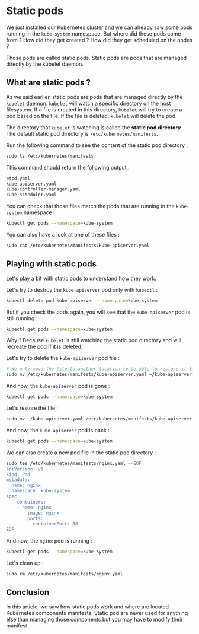 # Static pods

We just installed our Kubernetes cluster and we can already saw some pods running in the `kube-system` namespace. But where did these pods come from ? How did they get created ? How did they get scheduled on the nodes ?

Those pods are called static pods. Static pods are pods that are managed directly by the kubelet daemon.

## What are static pods ?

As we said earlier, static pods are pods that are managed directly by the `kubelet` daemon. `kubelet` will watch a specific directory on the host filesystem. If a file is created in this directory, `kubelet` will try to create a pod based on the file. If the file is deleted, `kubelet` will delete the pod.

The directory that `kubelet` is watching is called the **static pod directory**. The default static pod directory is `/etc/kubernetes/manifests`.

Run the following command to see the content of the static pod directory :

```bash
sudo ls /etc/kubernetes/manifests
```

This command should return the following output :

```bash
etcd.yaml
kube-apiserver.yaml
kube-controller-manager.yaml
kube-scheduler.yaml
```

You can check that those files match the pods that are running in the `kube-system` namespace :

```bash
kubectl get pods --namespace=kube-system
```

You can also have a look at one of these files :

```bash
sudo cat /etc/kubernetes/manifests/kube-apiserver.yaml
```

## Playing with static pods

Let's play a bit with static pods to understand how they work.

Let's try to destroy the `kube-apiserver` pod only with `kubectl` :

```bash
kubectl delete pod kube-apiserver --namespace=kube-system
```

But if you check the pods again, you will see that the `kube-apiserver` pod is still running :

```bash
kubectl get pods --namespace=kube-system
```

Why ? Because `kubelet` is still watching the static pod directory and will recreate the pod if it is deleted.

Let's try to delete the `kube-apiserver` pod file :

```bash
# We only move the file to another location to be able to restore it later, what's important is that the file is deleted from the static pod directory
sudo mv /etc/kubernetes/manifests/kube-apiserver.yaml ~/kube-apiserver.yaml
```

And now, the `kube-apiserver` pod is gone :

```bash
kubectl get pods --namespace=kube-system
```

Let's restore the file :

```bash
sudo mv ~/kube-apiserver.yaml /etc/kubernetes/manifests/kube-apiserver.yaml
```

And now, the `kube-apiserver` pod is back :

```bash
kubectl get pods --namespace=kube-system
```

We can also create a new pod file in the static pod directory :

```bash
sudo tee /etc/kubernetes/manifests/nginx.yaml <<EOF
apiVersion: v1
kind: Pod
metadata:
  name: nginx
  namespace: kube-system
spec:
    containers:
    - name: nginx
        image: nginx
        ports:
        - containerPort: 80
EOF
```

And now, the `nginx` pod is running :

```bash
kubectl get pods --namespace=kube-system
```

Let's clean up :

```bash
sudo rm /etc/kubernetes/manifests/nginx.yaml
```

## Conclusion

In this article, we saw how static pods work and where are located Kubernetes components manifests. Static pod are never used for anything else than managing those components but you may have to modify their manifest.
